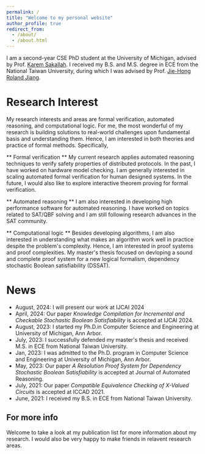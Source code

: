 ```yaml
---
permalink: /
title: "Welcome to my personal website"
author_profile: true
redirect_from: 
  - /about/
  - /about.html
---
```

I am a second-year CSE PhD student at the University of Michigan, advised by Prof. [Karem Sakallah](https://web.eecs.umich.edu/~karem/).
I received my B.S. and M.S. degree in ECE from the National Taiwan University, 
during which I was advised by Prof. [Jie-Hong Roland Jiang](http://cc.ee.ntu.edu.tw/~jhjiang/).

Research Interest
======
My research interests and areas are formal verification, automated reasoning, and computational logic.
For me, the most wonderful of my research is building solutions to real-world challenges upon fundamental basis and understanding them.
Hence, I am interested in both theories and practice of formal methods. Specifically, 

** Formal verification **
My current research applies automated reasoning techniques to verify safety properties of distributed protocols. 
In the past, I have worked on hardware model checking. 
I am generally interested in scaling automated formal verification for human designed systems.
In the future,
I would also like to explore interactive theorem proving for formal verification.

** Automated reasoning **
I am also interested in developing high performance software for automated reasoning. 
I have worked on topics related to SAT/QBF solving and I am still following research advances in the SAT community.

** Computational logic **
Besides developing algorithms,
I am also interested in understanding what makes an algorithm work well in practice despite the problem's complexity.
Hence, I am interested in proof systems and proof complexities. 
My master's thesis focused on devloping a sound and complete proof system for a new logical formalism, dependency stochastic Boolean satisfiability (DSSAT).

News
======
- August, 2024: I will present our work at IJCAI 2024
- April, 2024: Our paper *Knowledge Compilation for Incremental and Checkable Stochastic Boolean Satisfiability* is accepted at IJCAI 2024.
- August, 2023: I started my Ph.D.in Computer Science and Engineering at University of Michigan, Ann Arbor.
- July, 2023: I successfully defended my master's thesis and received M.S. in ECE from National Taiwan University.  
- Jan, 2023: I was admitted to the Ph.D. program in Computer Science and Engineering at University of Michigan, Ann Arbor.
- May, 2023: Our paper *A Resolution Proof System for Dependency Stochastic Boolean Satisfiability* is accepted at Journal of Automated Reasoning.
- July, 2021: Our paper *Compatible Equivalence Checking of X-Valued Circuits* is accepted at ICCAD 2021.
- June, 2021: I received my B.S. in ECE from National Taiwan University.



For more info
------
Welcome to take a look at my publication list for more information about my research.
I would also be very happy to make friends in relavent research areas.